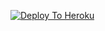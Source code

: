 [![Deploy To Heroku](https://www.herokucdn.com/deploy/button.svg)](https://heroku.com/deploy?template=https://github.com/amitsha1/smmetatext)
